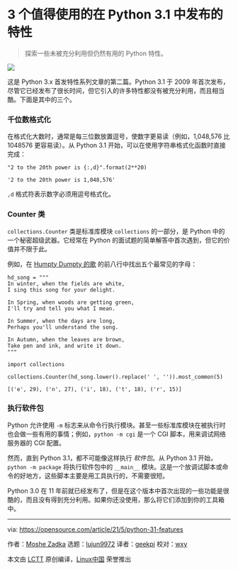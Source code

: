 [#]: subject: (3 features released in Python 3.1 you should use in 2021)
[#]: via: (https://opensource.com/article/21/5/python-31-features)
[#]: author: (Moshe Zadka https://opensource.com/users/moshez)
[#]: collector: (lujun9972)
[#]: translator: (geekpi)
[#]: reviewer: (wxy)
[#]: publisher: ( )
[#]: url: ( )

3 个值得使用的在 Python 3.1 中发布的特性
======

> 探索一些未被充分利用但仍然有用的 Python 特性。

![](https://img.linux.net.cn/data/attachment/album/202105/27/225101wkeoeqd7bb8ckr8d.jpg)

这是 Python 3.x 首发特性系列文章的第二篇。Python 3.1 于 2009 年首次发布，尽管它已经发布了很长时间，但它引入的许多特性都没有被充分利用，而且相当酷。下面是其中的三个。

### 千位数格式化

在格式化大数时，通常是每三位数放置逗号，使数字更易读（例如，1,048,576 比 1048576 更容易读）。从 Python 3.1 开始，可以在使用字符串格式化函数时直接完成：

```
"2 to the 20th power is {:,d}".format(2**20)
```

```
'2 to the 20th power is 1,048,576'
```

`,d` 格式符表示数字必须用逗号格式化。

### Counter 类

`collections.Counter` 类是标准库模块 `collections` 的一部分，是 Python 中的一个秘密超级武器。它经常在 Python 的面试题的简单解答中首次遇到，但它的价值并不限于此。

例如，在 [Humpty Dumpty 的歌][2] 的前八行中找出五个最常见的字母：

```
hd_song = """
In winter, when the fields are white,
I sing this song for your delight.

In Spring, when woods are getting green,
I'll try and tell you what I mean.

In Summer, when the days are long,
Perhaps you'll understand the song.

In Autumn, when the leaves are brown,
Take pen and ink, and write it down.
"""
```

```
import collections

collections.Counter(hd_song.lower().replace(' ', '')).most_common(5)
```

```
[('e', 29), ('n', 27), ('i', 18), ('t', 18), ('r', 15)]
```

### 执行软件包

Python 允许使用 `-m` 标志来从命令行执行模块。甚至一些标准库模块在被执行时也会做一些有用的事情；例如，`python -m cgi` 是一个 CGI 脚本，用来调试网络服务器的 CGI 配置。

然而，直到 Python 3.1，都不可能像这样执行 _软件包_。从 Python 3.1 开始，`python -m package` 将执行软件包中的 `__main__` 模块。这是一个放调试脚本或命令的好地方，这些脚本主要是用工具执行的，不需要很短。

Python 3.0 在 11 年前就已经发布了，但是在这个版本中首次出现的一些功能是很酷的，而且没有得到充分利用。如果你还没使用，那么将它们添加到你的工具箱中。

--------------------------------------------------------------------------------

via: https://opensource.com/article/21/5/python-31-features

作者：[Moshe Zadka][a]
选题：[lujun9972][b]
译者：[geekpi](https://github.com/geekpi)
校对：[wxy](https://github.com/wxy)

本文由 [LCTT](https://github.com/LCTT/TranslateProject) 原创编译，[Linux中国](https://linux.cn/) 荣誉推出

[a]: https://opensource.com/users/moshez
[b]: https://github.com/lujun9972
[1]: https://opensource.com/sites/default/files/styles/image-full-size/public/lead-images/python_programming_question.png?itok=cOeJW-8r (Python programming language logo with question marks)
[2]: http://www2.open.ac.uk/openlearn/poetryprescription/humpty-dumptys-recitation.html

